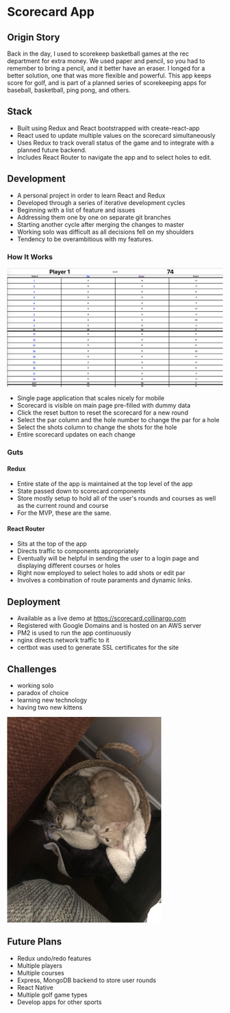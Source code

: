 # Scorecard App
## Origin Story
Back in the day, I used to scorekeep basketball games at the rec department for extra money. We used paper and pencil, so you had to remember to bring a pencil, and it better have an eraser. I longed for a better solution, one that was more flexible and powerful. This app keeps score for golf, and is part of a planned series of scorekeeping apps for baseball, basketball, ping pong, and others.

## Stack
- Built using Redux and React bootstrapped with create-react-app 
- React used to update multiple values on the scorecard simultaneously
- Uses Redux to track overall status of the game and to integrate with a planned future backend. 
- Includes React Router to navigate the app and to select holes to edit.

## Development
- A personal project in order to learn React and Redux
- Developed through a series of iterative development cycles 
- Beginning with a list of feature and issues
- Addressing them one by one on separate git branches
- Starting another cycle after merging the changes to master
- Working solo was difficult as all decisions fell on my shoulders
- Tendency to be overambitious with my features.

### How It Works
![alt text](https://github.com/SCollinA/scorecard/blob/master/scorecard.png "Sample Screenshot")
- Single page application that scales nicely for mobile
- Scorecard is visible on main page pre-filled with dummy data
- Click the reset button to reset the scorecard for a new round
- Select the par column and the hole number to change the par for a hole
- Select the shots column to change the shots for the hole
- Entire scorecard updates on each change

### Guts
#### Redux
- Entire state of the app is maintained at the top level of the app
- State passed down to scorecard components
- Store mostly setup to hold all of the user's rounds and courses as well as the current round and course
- For the MVP, these are the same.

#### React Router
- Sits at the top of the app
- Directs traffic to components appropriately
- Eventually will be helpful in sending the user to a login page and displaying different courses or holes
- Right now employed to select holes to add shots or edit par
- Involves a combination of route paraments and dynamic links.

## Deployment
- Available as a live demo at https://scorecard.collinargo.com
- Registered with Google Domains and is hosted on an AWS server
- PM2 is used to run the app continuously
- nginx directs network traffic to it
- certbot was used to generate SSL certificates for the site

## Challenges
- working solo
- paradox of choice
- learning new technology
- having two new kittens

![alt text](https://github.com/SCollinA/scorecard/blob/master/kitties.png "Sample Screenshot")

## Future Plans
- Redux undo/redo features
- Multiple players
- Multiple courses
- Express, MongoDB backend to store user rounds
- React Native
- Multiple golf game types
- Develop apps for other sports